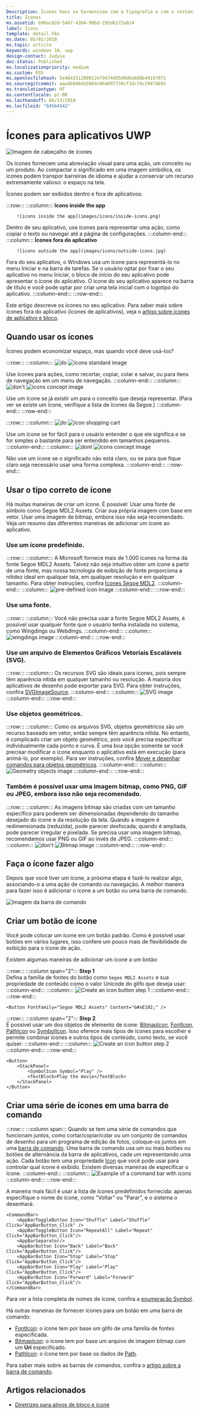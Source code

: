 ```yaml
---
Description: Ícones bons se harmonizam com a tipografia e com o restante da linguagem do design. Eles não misturam metáforas e comunicam apenas o que é necessário, com a máxima rapidez e simplicidade possível.
title: Ícones
ms.assetid: b90ac02d-5467-4304-99bd-292d6272a014
label: Icons
template: detail.hbs
ms.date: 05/02/2018
ms.topic: article
keywords: windows 10, uwp
design-contact: Judysa
doc-status: Published
ms.localizationpriority: medium
ms.custom: RS5
ms.openlocfilehash: 5e464251200812e79474d05d9d0a680b49167871
ms.sourcegitcommit: aaa4b898da5869c064097739cf3dc74c29474691
ms.translationtype: HT
ms.contentlocale: pt-BR
ms.lasthandoff: 06/13/2019
ms.locfileid: "64564542"
---
```

# <a name="icons-for-uwp-apps"></a>Ícones para aplicativos UWP

![Imagem de cabeçalho de ícones](images/icons/header-icons.png)

Os ícones fornecem uma abreviação visual para uma ação, um conceito ou um produto. Ao compactar o significado em uma imagem simbólica, os ícones podem transpor barreiras de idioma e ajudar a conservar um recurso extremamente valioso: o espaço na tela. 

Ícones podem ser exibidos dentro e fora de aplicativos: 

:::row:::
    :::column:::
        **Icons inside the app**

        ![icons inside the app](images/icons/inside-icons.png)
Dentro de seu aplicativo, use ícones para representar uma ação, como copiar o texto ou navegar até a página de configurações.
    :::column-end:::
    :::column:::
**Ícones fora do aplicativo**

        ![icons outside the app](images/icons/outside-icons.jpg)
Fora do seu aplicativo, o Windows usa um ícone para representá-lo no menu Iniciar e na barra de tarefas. Se o usuário optar por fixar o seu aplicativo no menu Iniciar, o bloco de início do seu aplicativo pode apresentar o ícone do aplicativo. O ícone do seu aplicativo aparece na barra de título e você pode optar por criar uma tela inicial com o logotipo do aplicativo.
    :::column-end:::
:::row-end:::

Este artigo descreve os ícones no seu aplicativo. Para saber mais sobre ícones fora do aplicativo (ícones de aplicativos), veja o [artigo sobre ícones de aplicativo e bloco](/windows/uwp/design/shell/tiles-and-notifications/app-assets).

## <a name="when-to-use-icons"></a>Quando usar os ícones

Ícones podem economizar espaço, mas quando você deve usá-los? 

:::row:::
    :::column:::
        ![do](images/do.svg)
        ![icons standard image](images/icons/icons-standard.svg)<br>

Use ícones para ações, como recortar, copiar, colar e salvar, ou para itens de navegação em um menu de navegação.
    :::column-end:::
    :::column:::
        ![don't](images/dont.svg)
        ![icons concept image](images/icons/icons-concept.svg)<br>

Use um ícone se já existir um para o conceito que deseja representar. (Para ver se existe um ícone, verifique a lista de ícones da Segoe.)
    :::column-end:::
:::row-end:::

:::row:::
    :::column:::
        ![do](images/do.svg)
        ![icon shopping cart](images/icons/icon-shopping-cart.svg)<br>

Use um ícone se for fácil para o usuário entender o que ele significa e se for simples o bastante para ser entendido em tamanhos pequenos.
    :::column-end:::
    :::column:::
        ![dont](images/dont.svg)
        ![icons concept image](images/icons/icon-bad-example.png)<br>

Não use um ícone se o significado não está claro, ou se para que fique claro seja necessário usar uma forma complexa.
    :::column-end:::
:::row-end:::



## <a name="using-the-right-type-of-icon"></a>Usar o tipo correto de ícone

Há muitas maneiras de criar um ícone. É possível: Usar uma fonte de símbolo como Segoe MDL2 Assets. Criar sua própria imagem com base em vetor. Usar uma imagem de bitmap, embora isso não seja recomendado. Veja um resumo das diferentes maneiras de adicionar um ícone ao aplicativo. 

### <a name="use-a-predefined-icon"></a>Use um ícone predefinido.
:::row:::
    :::column:::
A Microsoft fornece mais de 1.000 ícones na forma da fonte Segoe MDL2 Assets. Talvez não seja intuitivo obter um ícone a partir de uma fonte, mas nossa tecnologia de exibição de fonte proporciona a nitidez ideal em qualquer tela, em qualquer resolução e em qualquer tamanho. Para obter instruções, confira [Ícones Segoe MDL2](segoe-ui-symbol-font.md).
    :::column-end:::
    :::column:::
        ![pre-defined icon image](images/icons/predefined-icon.png)
    :::column-end:::
:::row-end:::

### <a name="use-a-font"></a>Use uma fonte.
:::row:::
    :::column:::
Você não precisa usar a fonte Segoe MDL2 Assets, é possível usar qualquer fonte que o usuário tenha instalada no sistema, como Wingdings ou Webdings.
    :::column-end:::
    :::column:::
        ![wingdings image](images/icons/wingdings.png)
    :::column-end:::
:::row-end:::

### <a name="use-a-scalable-vector-graphics-svg-file"></a>Use um arquivo de Elementos Gráficos Vetoriais Escaláveis (SVG).
:::row:::
    :::column:::
Os recursos SVG são ideais para ícones, pois sempre têm aparência nítida em qualquer tamanho ou resolução. A maioria dos aplicativos de desenho pode exportar para SVG. Para obter instruções, confira [SVGImageSource](https://docs.microsoft.com/uwp/api/windows.ui.xaml.media.imaging.svgimagesource).
    :::column-end:::
    :::column:::
        ![SVG image](images/icons/icon-scale.gif)
    :::column-end:::
:::row-end:::

### <a name="use-geometry-objects"></a>Use objetos geométricos.
:::row:::
    :::column:::
Como os arquivos SVG, objetos geométricos são um recurso baseado em vetor, então sempre têm aparência nítida. No entanto, é complicado criar um objeto geométrico, pois você precisa especificar individualmente cada ponto e curva. É uma boa opção somente se você precisar modificar o ícone enquanto o aplicativo está em execução (para animá-lo, por exemplo). Para ver instruções, confira [Mover e desenhar comandos para objetos geométricos](../../xaml-platform/move-draw-commands-syntax.md). 
    :::column-end:::
    :::column:::
        ![Geometry objects image](images/icons/geometry-objects.png)
    :::column-end:::
:::row-end:::

### <a name="you-can-also-use-a-bitmap-image-such-as-png-gif-or-jpeg-although-we-dont-recommend-it"></a>Também é possível usar uma imagem bitmap, como PNG, GIF ou JPEG, embora isso não seja recomendado.
:::row:::
    :::column:::
As imagens bitmap são criadas com um tamanho específico para poderem ser dimensionadas dependendo do tamanho desejado do ícone e da resolução da tela. Quando a imagem é redimensionada (reduzida), pode parecer desfocada; quando é ampliada, pode parecer irregular e pixelada. Se precisa usar uma imagem bitmap, recomendamos usar PNG ou GIF ao invés de JPEG. 
    :::column-end:::
    :::column:::
        ![don't](images/dont.svg)
        ![Bitmap image](images/icons/bitmap-image.png)
    :::column-end:::
:::row-end:::

## <a name="make-the-icon-do-something"></a>Faça o ícone fazer algo

Depois que você tiver um ícone, a próxima etapa é fazê-lo realizar algo, associando-o a uma ação de comando ou navegação. A melhor maneira para fazer isso é adicionar o ícone a um botão ou uma barra de comando. 

![Imagem da barra de comando](images/icons/app-bar-desktop.svg)

## <a name="create-an-icon-button"></a>Criar um botão de ícone

Você pode colocar um ícone em um botão padrão. Como é possível usar botões em vários lugares, isso confere um pouco mais de flexibilidade de exibição para o ícone de ação. 

Existem algumas maneiras de adicionar um ícone a um botão:

:::row:::
    :::column span="2":::
        <b>Step 1</b><br>
Defina a família de fontes do botão como `Segoe MDL2 Assets` e sua propriedade de conteúdo como o valor Unicode do glifo que deseja usar:
    :::column-end:::
    :::column:::
        ![Create an icon button step 1](images/icons/create-icon-step-1.svg)
    :::column-end:::
:::row-end:::

```xaml 
<Button FontFamily="Segoe MDL2 Assets" Content="&#xE102;" />
```

:::row:::
    :::column span="2":::
        <b>Step 2</b><br>
É possível usar um dos objetos de elemento de ícone: [BitmapIcon](https://docs.microsoft.com/uwp/api/windows.ui.xaml.controls.bitmapicon), [FontIcon](https://docs.microsoft.com/uwp/api/windows.ui.xaml.controls.fonticon), [PathIcon](https://docs.microsoft.com/uwp/api/windows.ui.xaml.controls.pathicon) ou [SymbolIcon](https://docs.microsoft.com/uwp/api/windows.ui.xaml.controls.symbolicon). Isso oferece mais tipos de ícones para escolher e permite combinar ícones e outros tipos de conteúdo, como texto, se você quiser:
    :::column-end:::
    :::column:::
        ![Create an icon button step 2](images/icons/icon-text-step-2.svg)
    :::column-end:::
:::row-end:::

```xaml 
<Button>
    <StackPanel>
        <SymbolIcon Symbol="Play" />
        <TextBlock>Play the movie</TextBlock>
    </StackPanel>
</Button>
```

## <a name="create-a-series-of-icons-in-a-command-bar"></a>Criar uma série de ícones em uma barra de comando

:::row:::
    :::column span:::
Quando se tem uma série de comandos que funcionam juntos, como cortar/copiar/colar ou um conjunto de comandos de desenho para um programa de edição de fotos, coloque-os juntos em uma [barra de comando](../controls-and-patterns/app-bars.md). Uma barra de comando usa um ou mais botões ou botões de alternância da barra de aplicativos, cada um representando uma ação. Cada botão tem uma propriedade [Icon](https://docs.microsoft.com/en-us/uwp/api/windows.ui.xaml.controls.appbarbutton#Windows_UI_Xaml_Controls_AppBarButton_Icon) que você pode usar para controlar qual ícone é exibido. Existem diversas maneiras de especificar o ícone. 
    :::column-end:::
    :::column:::
        ![Example of a command bar with icons](images/icons/create-icon-command-bar.svg)
    :::column-end:::
:::row-end:::

A maneira mais fácil é usar a lista de ícones predefinidos fornecida: apenas especifique o nome do ícone, como "Voltar" ou "Parar", e o sistema o desenhará: 

``` xaml
<CommandBar>
    <AppBarToggleButton Icon="Shuffle" Label="Shuffle" Click="AppBarButton_Click" />
    <AppBarToggleButton Icon="RepeatAll" Label="Repeat" Click="AppBarButton_Click"/>
    <AppBarSeparator/>
    <AppBarButton Icon="Back" Label="Back" Click="AppBarButton_Click"/>
    <AppBarButton Icon="Stop" Label="Stop" Click="AppBarButton_Click"/>
    <AppBarButton Icon="Play" Label="Play" Click="AppBarButton_Click"/>
    <AppBarButton Icon="Forward" Label="Forward" Click="AppBarButton_Click"/>
</CommandBar>

```
Para ver a lista completa de nomes de ícone, confira a [enumeração Symbol](https://docs.microsoft.com/uwp/api/windows.ui.xaml.controls.symbol). 

Há outras maneiras de fornecer ícones para um botão em uma barra de comando:

+ [FontIcon](https://docs.microsoft.com/uwp/api/windows.ui.xaml.controls.fonticon): o ícone tem por base um glifo de uma família de fontes especificada.
+ [BitmapIcon](https://docs.microsoft.com/uwp/api/windows.ui.xaml.controls.bitmapicon): o ícone tem por base um arquivo de imagem bitmap com um **Uri** especificado.
+ [PathIcon](https://docs.microsoft.com/uwp/api/windows.ui.xaml.controls.pathicon): o ícone tem por base os dados de [Path](/uwp/api/windows.ui.xaml.shapes.path).

Para saber mais sobre as barras de comandos, confira o [artigo sobre a barra de comando](../controls-and-patterns/app-bars.md). 



## <a name="related-articles"></a>Artigos relacionados

* [Diretrizes para ativos de bloco e ícone](../shell/tiles-and-notifications/app-assets.md)
